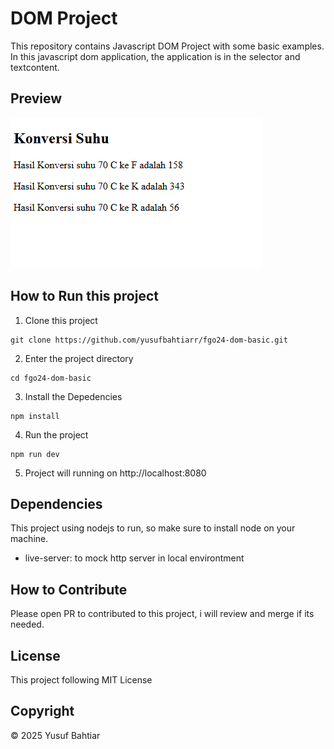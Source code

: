 # DOM Project
This repository contains Javascript DOM Project with some basic examples. In this javascript dom application, the application is in the selector and textcontent.

## Preview
![Preview](Screenshot.png)

## How to Run this project

1. Clone this project
```
git clone https://github.com/yusufbahtiarr/fgo24-dom-basic.git
```
2. Enter the project directory
```
cd fgo24-dom-basic
```
3. Install the Depedencies
```
npm install
```
4. Run the project
```
npm run dev
```
5. Project will running on http://localhost:8080

## Dependencies

This project using nodejs to run, so make sure to install node on your machine.
- live-server: to mock http server in local environtment

## How to Contribute

Please open PR to contributed to this project, i will review and merge if its needed.

## License

This project following MIT License

## Copyright
&copy; 2025 Yusuf Bahtiar
